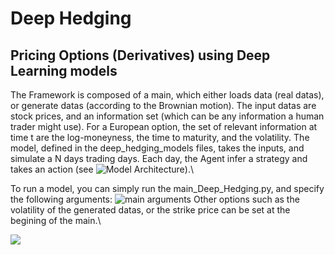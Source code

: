 # Deep Hedging 
## Pricing Options (Derivatives) using Deep Learning models

The Framework is composed of a main, which either loads data (real datas), or generate datas (according to the Brownian motion). The input datas are stock prices, and an information set (which can be any information a human trader might use).
For a European option, the set of relevant information at time t are the log-moneyness, the time to maturity, and the volatility.
The model, defined in the deep_hedging_models files, takes the inputs, and simulate a N days trading days. Each day, the Agent infer a strategy and takes an action (see ![Model Architecture](https://gitlab.ethz.ch/dbolli/deep-hedging/-/blob/1410baa2d43cedafc0a38c8a54c01351e2f30afb/Deep-learning_strategy.jpg)).\\


To run a model, you can simply run the main_Deep_Hedging.py, and specify the following arguments:
![main arguments](https://gitlab.ethz.ch/dbolli/deep-hedging/-/blob/master/main_args.jpg)
Other options such as the volatility of the generated datas, or the strike price can be set at the begining of the main.\\

![](deep-hedging/-/blob/master/main_args.jpg)

